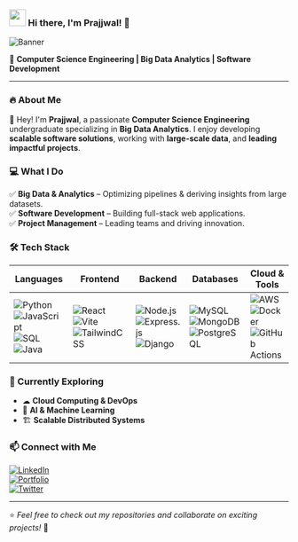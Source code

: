 ### <img src="https://media.giphy.com/media/hvRJCLFzcasrR4ia7z/giphy.gif" width="30px"> Hi there, I'm Prajjwal! 🚀

![Banner](https://user-images.githubusercontent.com/your-banner-image)

🚀 **Computer Science Engineering | Big Data Analytics | Software Development**

---

### 🔥 About Me  
👋 Hey! I'm **Prajjwal**, a passionate **Computer Science Engineering** undergraduate specializing in **Big Data Analytics**. I enjoy developing **scalable software solutions**, working with **large-scale data**, and **leading impactful projects**.

### 💻 What I Do  
✅ **Big Data & Analytics** – Optimizing pipelines & deriving insights from large datasets.  
✅ **Software Development** – Building full-stack web applications.  
✅ **Project Management** – Leading teams and driving innovation.  

### 🛠️ Tech Stack  

| Languages | Frontend | Backend | Databases | Cloud & Tools |
|-----------|---------|---------|-----------|--------------|
| ![Python](https://img.shields.io/badge/Python-3776AB?style=flat&logo=python&logoColor=white) ![JavaScript](https://img.shields.io/badge/JavaScript-F7DF1E?style=flat&logo=javascript&logoColor=black) ![SQL](https://img.shields.io/badge/SQL-4479A1?style=flat&logo=mysql&logoColor=white) ![Java](https://img.shields.io/badge/Java-007396?style=flat&logo=java&logoColor=white) | ![React](https://img.shields.io/badge/React-61DAFB?style=flat&logo=react&logoColor=black) ![Vite](https://img.shields.io/badge/Vite-646CFF?style=flat&logo=vite&logoColor=white) ![TailwindCSS](https://img.shields.io/badge/TailwindCSS-38B2AC?style=flat&logo=tailwind-css&logoColor=white) | ![Node.js](https://img.shields.io/badge/Node.js-339933?style=flat&logo=node.js&logoColor=white) ![Express.js](https://img.shields.io/badge/Express.js-000000?style=flat&logo=express&logoColor=white) ![Django](https://img.shields.io/badge/Django-092E20?style=flat&logo=django&logoColor=white) | ![MySQL](https://img.shields.io/badge/MySQL-005C84?style=flat&logo=mysql&logoColor=white) ![MongoDB](https://img.shields.io/badge/MongoDB-47A248?style=flat&logo=mongodb&logoColor=white) ![PostgreSQL](https://img.shields.io/badge/PostgreSQL-336791?style=flat&logo=postgresql&logoColor=white) | ![AWS](https://img.shields.io/badge/AWS-FF9900?style=flat&logo=amazonaws&logoColor=white) ![Docker](https://img.shields.io/badge/Docker-2496ED?style=flat&logo=docker&logoColor=white) ![GitHub Actions](https://img.shields.io/badge/GitHub_Actions-2088FF?style=flat&logo=github-actions&logoColor=white) |

### 🌱 Currently Exploring  
- ☁ **Cloud Computing & DevOps**  
- 🤖 **AI & Machine Learning**  
- 🏗️ **Scalable Distributed Systems**  

### 📫 Connect with Me  
[![LinkedIn](https://img.shields.io/badge/LinkedIn-0A66C2?style=flat&logo=linkedin&logoColor=white)](https://www.linkedin.com/in/prajjwal-gupta-339991173)  
[![Portfolio](https://img.shields.io/badge/Portfolio-FF5722?style=flat&logo=google-chrome&logoColor=white)](#)  
[![Twitter](https://img.shields.io/badge/Twitter-1DA1F2?style=flat&logo=twitter&logoColor=white)](#)  

---  
⭐️ *Feel free to check out my repositories and collaborate on exciting projects!* 🚀
